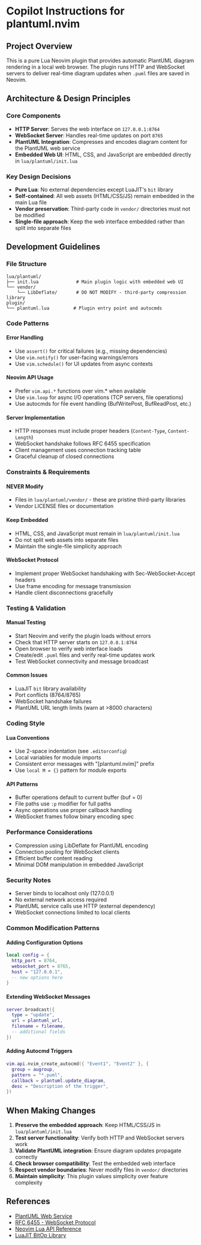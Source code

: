 # Copilot Instructions for plantuml.nvim

## Project Overview

This is a pure Lua Neovim plugin that provides automatic PlantUML diagram rendering in a local web browser. The plugin runs HTTP and WebSocket servers to deliver real-time diagram updates when `.puml` files are saved in Neovim.

## Architecture & Design Principles

### Core Components
- **HTTP Server**: Serves the web interface on `127.0.0.1:8764`
- **WebSocket Server**: Handles real-time updates on port `8765`
- **PlantUML Integration**: Compresses and encodes diagram content for the PlantUML web service
- **Embedded Web UI**: HTML, CSS, and JavaScript are embedded directly in `lua/plantuml/init.lua`

### Key Design Decisions
- **Pure Lua**: No external dependencies except LuaJIT's `bit` library
- **Self-contained**: All web assets (HTML/CSS/JS) remain embedded in the main Lua file
- **Vendor preservation**: Third-party code in `vendor/` directories must not be modified
- **Single-file approach**: Keep the web interface embedded rather than split into separate files

## Development Guidelines

### File Structure
```
lua/plantuml/
├── init.lua              # Main plugin logic with embedded web UI
└── vendor/
    └── LibDeflate/       # DO NOT MODIFY - third-party compression library
plugin/
└── plantuml.lua         # Plugin entry point and autocmds
```

### Code Patterns

#### Error Handling
- Use `assert()` for critical failures (e.g., missing dependencies)
- Use `vim.notify()` for user-facing warnings/errors
- Use `vim.schedule()` for UI updates from async contexts

#### Neovim API Usage
- Prefer `vim.api.*` functions over vim.* when available
- Use `vim.loop` for async I/O operations (TCP servers, file operations)
- Use autocmds for file event handling (BufWritePost, BufReadPost, etc.)

#### Server Implementation
- HTTP responses must include proper headers (`Content-Type`, `Content-Length`)
- WebSocket handshake follows RFC 6455 specification
- Client management uses connection tracking table
- Graceful cleanup of closed connections

### Constraints & Requirements

#### NEVER Modify
- Files in `lua/plantuml/vendor/` - these are pristine third-party libraries
- Vendor LICENSE files or documentation

#### Keep Embedded
- HTML, CSS, and JavaScript must remain in `lua/plantuml/init.lua`
- Do not split web assets into separate files
- Maintain the single-file simplicity approach

#### WebSocket Protocol
- Implement proper WebSocket handshaking with Sec-WebSocket-Accept headers
- Use frame encoding for message transmission
- Handle client disconnections gracefully

### Testing & Validation

#### Manual Testing
- Start Neovim and verify the plugin loads without errors
- Check that HTTP server starts on `127.0.0.1:8764`
- Open browser to verify web interface loads
- Create/edit `.puml` files and verify real-time updates work
- Test WebSocket connectivity and message broadcast

#### Common Issues
- LuaJIT `bit` library availability
- Port conflicts (8764/8765)
- WebSocket handshake failures
- PlantUML URL length limits (warn at >8000 characters)

### Coding Style

#### Lua Conventions
- Use 2-space indentation (see `.editorconfig`)
- Local variables for module imports
- Consistent error messages with "[plantuml.nvim]" prefix
- Use `local M = {}` pattern for module exports

#### API Patterns
- Buffer operations default to current buffer (buf = 0)
- File paths use `:p` modifier for full paths
- Async operations use proper callback handling
- WebSocket frames follow binary encoding spec

### Performance Considerations

- Compression using LibDeflate for PlantUML encoding
- Connection pooling for WebSocket clients
- Efficient buffer content reading
- Minimal DOM manipulation in embedded JavaScript

### Security Notes

- Server binds to localhost only (127.0.0.1)
- No external network access required
- PlantUML service calls use HTTP (external dependency)
- WebSocket connections limited to local clients

### Common Modification Patterns

#### Adding Configuration Options
```lua
local config = {
  http_port = 8764,
  websocket_port = 8765,
  host = "127.0.0.1",
  -- new options here
}
```

#### Extending WebSocket Messages
```lua
server.broadcast({ 
  type = "update", 
  url = plantuml_url, 
  filename = filename,
  -- additional fields
})
```

#### Adding Autocmd Triggers
```lua
vim.api.nvim_create_autocmd({ "Event1", "Event2" }, {
  group = augroup,
  pattern = "*.puml",
  callback = plantuml.update_diagram,
  desc = "Description of the trigger",
})
```

## When Making Changes

1. **Preserve the embedded approach**: Keep HTML/CSS/JS in `lua/plantuml/init.lua`
2. **Test server functionality**: Verify both HTTP and WebSocket servers work
3. **Validate PlantUML integration**: Ensure diagram updates propagate correctly
4. **Check browser compatibility**: Test the embedded web interface
5. **Respect vendor boundaries**: Never modify files in `vendor/` directories
6. **Maintain simplicity**: This plugin values simplicity over feature complexity

## References

- [PlantUML Web Service](http://www.plantuml.com/plantuml/)
- [RFC 6455 - WebSocket Protocol](https://tools.ietf.org/html/rfc6455)
- [Neovim Lua API Reference](https://neovim.io/doc/user/lua.html)
- [LuaJIT BitOp Library](http://bitop.luajit.org/)